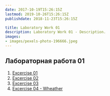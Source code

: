 ```yaml
---
date: 2017-10-19T15:26:15Z
lastmod: 2019-10-26T15:26:15Z
publishdate: 2018-11-23T15:26:15Z

title: Laboratory Work 01
description: Laboratory Work 01 - Description.
images:
- images/pexels-photo-196666.jpeg
---
```


## Лабораторная работа 01

1. [Excercise 01](01)
2. [Excercise 02](02)
3. [Excercise 03](03)
4. [Excercise 04 - Wheather](04-wheather)
